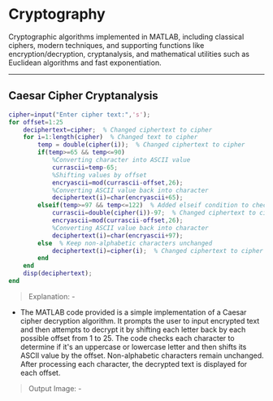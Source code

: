 # Cryptography

Cryptographic algorithms implemented in MATLAB, including classical ciphers, modern techniques, and supporting functions like encryption/decryption, cryptanalysis, and mathematical utilities such as Euclidean algorithms and fast exponentiation.

---

## Caesar Cipher Cryptanalysis

```matlab
cipher=input("Enter cipher text:",'s');
for offset=1:25
    deciphertext=cipher;  % Changed ciphertext to cipher
    for i=1:length(cipher)  % Changed text to cipher
        temp = double(cipher(i));  % Changed ciphertext to cipher
        if(temp>=65 && temp<=90)
            %Converting character into ASCII value
            currascii=temp-65;
            %Shifting values by offset
            encryascii=mod(currascii-offset,26);
            %Converting ASCII value back into character
            deciphertext(i)=char(encryascii+65);
        elseif(temp>=97 && temp<=122)  % Added elseif condition to check lowercase range
            currascii=double(cipher(i))-97;  % Changed ciphertext to cipher
            encryascii=mod(currascii-offset,26);
            %Converting ASCII value back into character
            deciphertext(i)=char(encryascii+97);
        else  % Keep non-alphabetic characters unchanged
            deciphertext(i)=cipher(i);  % Changed ciphertext to cipher
        end
    end
    disp(deciphertext);
end
```
>Explanation: -

- The MATLAB code provided is a simple implementation of a Caesar cipher decryption algorithm. It prompts the user to input encrypted text and then attempts to decrypt it by shifting each letter back by each possible offset from 1 to 25. The code checks each character to determine if it's an uppercase or lowercase letter and then shifts its ASCII value by the offset. Non-alphabetic characters remain unchanged. After processing each character, the decrypted text is displayed for each offset.

>Output Image: -

